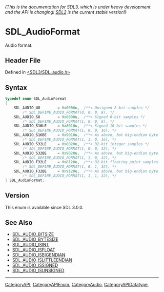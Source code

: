 ###### (This is the documentation for SDL3, which is under heavy development and the API is changing! [SDL2](https://wiki.libsdl.org/SDL2/) is the current stable version!)
# SDL_AudioFormat

Audio format.

## Header File

Defined in [<SDL3/SDL_audio.h>](https://github.com/libsdl-org/SDL/blob/main/include/SDL3/SDL_audio.h)

## Syntax

```c
typedef enum SDL_AudioFormat
{
    SDL_AUDIO_U8        = 0x0008u,  /**< Unsigned 8-bit samples */
        /* SDL_DEFINE_AUDIO_FORMAT(0, 0, 0, 8), */
    SDL_AUDIO_S8        = 0x8008u,  /**< Signed 8-bit samples */
        /* SDL_DEFINE_AUDIO_FORMAT(1, 0, 0, 8), */
    SDL_AUDIO_S16LE     = 0x8010u,  /**< Signed 16-bit samples */
        /* SDL_DEFINE_AUDIO_FORMAT(1, 0, 0, 16), */
    SDL_AUDIO_S16BE     = 0x9010u,  /**< As above, but big-endian byte order */
        /* SDL_DEFINE_AUDIO_FORMAT(1, 1, 0, 16), */
    SDL_AUDIO_S32LE     = 0x8020u,  /**< 32-bit integer samples */
        /* SDL_DEFINE_AUDIO_FORMAT(1, 0, 0, 32), */
    SDL_AUDIO_S32BE     = 0x9020u,  /**< As above, but big-endian byte order */
        /* SDL_DEFINE_AUDIO_FORMAT(1, 1, 0, 32), */
    SDL_AUDIO_F32LE     = 0x8120u,  /**< 32-bit floating point samples */
        /* SDL_DEFINE_AUDIO_FORMAT(1, 0, 1, 32), */
    SDL_AUDIO_F32BE     = 0x9120u,  /**< As above, but big-endian byte order */
        /* SDL_DEFINE_AUDIO_FORMAT(1, 1, 1, 32), */
} SDL_AudioFormat;
```

## Version

This enum is available since SDL 3.0.0.

## See Also

- [SDL_AUDIO_BITSIZE](SDL_AUDIO_BITSIZE)
- [SDL_AUDIO_BYTESIZE](SDL_AUDIO_BYTESIZE)
- [SDL_AUDIO_ISINT](SDL_AUDIO_ISINT)
- [SDL_AUDIO_ISFLOAT](SDL_AUDIO_ISFLOAT)
- [SDL_AUDIO_ISBIGENDIAN](SDL_AUDIO_ISBIGENDIAN)
- [SDL_AUDIO_ISLITTLEENDIAN](SDL_AUDIO_ISLITTLEENDIAN)
- [SDL_AUDIO_ISSIGNED](SDL_AUDIO_ISSIGNED)
- [SDL_AUDIO_ISUNSIGNED](SDL_AUDIO_ISUNSIGNED)

----
[CategoryAPI](CategoryAPI), [CategoryAPIEnum](CategoryAPIEnum), [CategoryAudio](CategoryAudio), [CategoryAPIDatatype](CategoryAPIDatatype), 


